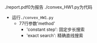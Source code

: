 ./report.pdf0为报告
./convex_HW1.py为代码

* 运行`./convex_HW1.py`  
    * 77行参数'method'
        * 'constant step': 固定步长搜索
        * 'exact search': 精确直线搜索
    